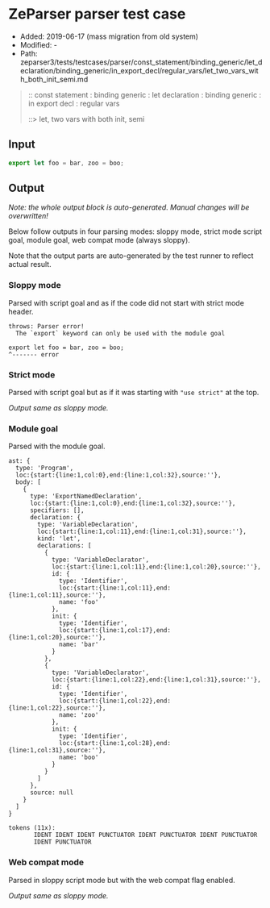 # ZeParser parser test case

- Added: 2019-06-17 (mass migration from old system)
- Modified: -
- Path: zeparser3/tests/testcases/parser/const_statement/binding_generic/let_declaration/binding_generic/in_export_decl/regular_vars/let_two_vars_with_both_init_semi.md

> :: const statement : binding generic : let declaration : binding generic : in export decl : regular vars
>
> ::> let, two vars with both init, semi

## Input

`````js
export let foo = bar, zoo = boo;
`````

## Output

_Note: the whole output block is auto-generated. Manual changes will be overwritten!_

Below follow outputs in four parsing modes: sloppy mode, strict mode script goal, module goal, web compat mode (always sloppy).

Note that the output parts are auto-generated by the test runner to reflect actual result.

### Sloppy mode

Parsed with script goal and as if the code did not start with strict mode header.

`````
throws: Parser error!
  The `export` keyword can only be used with the module goal

export let foo = bar, zoo = boo;
^------- error
`````

### Strict mode

Parsed with script goal but as if it was starting with `"use strict"` at the top.

_Output same as sloppy mode._

### Module goal

Parsed with the module goal.

`````
ast: {
  type: 'Program',
  loc:{start:{line:1,col:0},end:{line:1,col:32},source:''},
  body: [
    {
      type: 'ExportNamedDeclaration',
      loc:{start:{line:1,col:0},end:{line:1,col:32},source:''},
      specifiers: [],
      declaration: {
        type: 'VariableDeclaration',
        loc:{start:{line:1,col:11},end:{line:1,col:31},source:''},
        kind: 'let',
        declarations: [
          {
            type: 'VariableDeclarator',
            loc:{start:{line:1,col:11},end:{line:1,col:20},source:''},
            id: {
              type: 'Identifier',
              loc:{start:{line:1,col:11},end:{line:1,col:11},source:''},
              name: 'foo'
            },
            init: {
              type: 'Identifier',
              loc:{start:{line:1,col:17},end:{line:1,col:20},source:''},
              name: 'bar'
            }
          },
          {
            type: 'VariableDeclarator',
            loc:{start:{line:1,col:22},end:{line:1,col:31},source:''},
            id: {
              type: 'Identifier',
              loc:{start:{line:1,col:22},end:{line:1,col:22},source:''},
              name: 'zoo'
            },
            init: {
              type: 'Identifier',
              loc:{start:{line:1,col:28},end:{line:1,col:31},source:''},
              name: 'boo'
            }
          }
        ]
      },
      source: null
    }
  ]
}

tokens (11x):
       IDENT IDENT IDENT PUNCTUATOR IDENT PUNCTUATOR IDENT PUNCTUATOR
       IDENT PUNCTUATOR
`````


### Web compat mode

Parsed in sloppy script mode but with the web compat flag enabled.

_Output same as sloppy mode._
